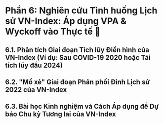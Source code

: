 # Phần 6: Nghiên cứu Tình huống Lịch sử VN-Index: Áp dụng VPA & Wyckoff vào Thực tế 📜


## **6.1. Phân tích Giai đoạn Tích lũy Điển hình của VN-Index (Ví dụ: Sau COVID-19 2020 hoặc Tái tích lũy đầu 2024)**


## **6.2. "Mổ xẻ" Giai đoạn Phân phối Đỉnh Lịch sử 2022 của VN-Index**


## **6.3. Bài học Kinh nghiệm và Cách Áp dụng để Dự báo Chu kỳ Tương lai của VN-Index**
